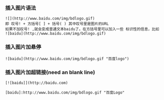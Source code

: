 ### 插入图片语法
	![](http://www.baidu.com/img/bdlogo.gif)
	即 叹号! + 方括号[ ] + 括号( ) 其中叹号里是图片的URL
	如果不加叹号! ,就会变成普通文本baidu了。在方括号里可以加入一些 标识性的信息，比如
	![baidu](http://www.baidu.com/img/bdlogo.gif)

### 插入图片加悬停
	![baidu](http://www.baidu.com/img/bdlogo.gif "百度logo")

### 插入图片加超链接(need an blank line)
	[![baidu]](http://baidu.com)
	
	[baidu]:http://www.baidu.com/img/bdlogo.gif "百度Logo"
